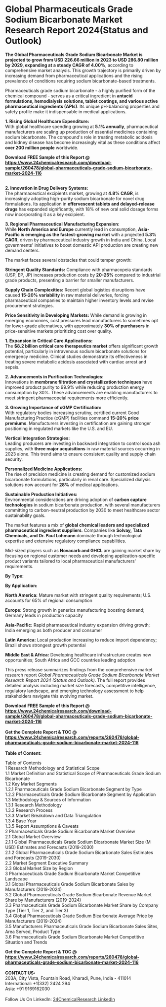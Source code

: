 <h1>Global Pharmaceuticals Grade Sodium Bicarbonate Market Research Report 2024(Status and Outlook)</h1><p><strong>The Global Pharmaceuticals Grade Sodium Bicarbonate Market is projected to grow from USD 226.66 million in 2023 to USD 286.80 million by 2029, expanding at a steady CAGR of 4.00%</strong>, according to comprehensive market analysis. This growth trajectory is primarily driven by increasing demand from pharmaceutical applications and the rising prevalence of conditions requiring sodium bicarbonate-based treatments.</p><p>Pharmaceuticals grade sodium bicarbonate - a highly purified form of the chemical compound - serves as a critical ingredient in <strong>antacid formulations, hemodialysis solutions, tablet coatings, and various active pharmaceutical ingredients (APIs)</strong>. Its unique pH-balancing properties and safety profile make it indispensable in medical applications.</p><p><strong>1. Rising Global Healthcare Expenditure:</strong><br>
With global healthcare spending growing at <strong>5.1% annually</strong>, pharmaceutical manufacturers are scaling up production of essential medicines containing sodium bicarbonate. The compound's role in treating metabolic acidosis and kidney disease has become increasingly vital as these conditions affect <strong>over 200 million people</strong> worldwide.</p><div><b>Download FREE Sample of this Report @ 
            <a href="https://www.24chemicalresearch.com/download-sample/260478/global-pharmaceuticals-grade-sodium-bicarbonate-market-2024-116">
            https://www.24chemicalresearch.com/download-sample/260478/global-pharmaceuticals-grade-sodium-bicarbonate-market-2024-116</a></b></div><br><p><strong>2. Innovation in Drug Delivery Systems:</strong><br>
The pharmaceutical excipients market, growing at <strong>4.8% CAGR</strong>, is increasingly adopting high-purity sodium bicarbonate for novel drug formulations. Its application in <strong>effervescent tablets and delayed-release drugs</strong> has expanded significantly, with 18% of new oral solid dosage forms now incorporating it as a key excipient.</p><p><strong>3. Regional Pharmaceutical Manufacturing Expansion:</strong><br>
While <strong>North America and Europe</strong> currently lead in consumption, <strong>Asia-Pacific is emerging as the fastest-growing market</strong> with a projected <strong>5.3% CAGR</strong>, driven by pharmaceutical industry growth in India and China. Local governments' initiatives to boost domestic API production are creating new demand centers.</p><p>The market faces several obstacles that could temper growth:</p><p><strong>Stringent Quality Standards:</strong> Compliance with pharmacopeia standards (USP, EP, JP) increases production costs by <strong>20-25%</strong> compared to industrial grade products, presenting a barrier for smaller manufacturers.</p><p><strong>Supply Chain Complexities:</strong> Recent global logistics disruptions have caused <strong>15-20% variability</strong> in raw material deliveries, forcing pharmaceutical companies to maintain higher inventory levels and revise procurement strategies.</p><p><strong>Price Sensitivity in Developing Markets:</strong> While demand is growing in emerging economies, cost pressures lead manufacturers to sometimes opt for lower-grade alternatives, with approximately <strong>30% of purchasers</strong> in price-sensitive markets prioritizing cost over quality.</p><p><strong>1. Expansion in Critical Care Applications:</strong><br>
The <strong>$8.2 billion critical care therapeutics market</strong> offers significant growth potential, particularly in intravenous sodium bicarbonate solutions for emergency medicine. Clinical studies demonstrate its effectiveness in treating severe metabolic acidosis associated with cardiac arrest and sepsis.</p><p><strong>2. Advancements in Purification Technologies:</strong><br>
Innovations in <strong>membrane filtration and crystallization techniques</strong> have improved product purity to 99.9% while reducing production energy consumption by 30%. These advancements are enabling manufacturers to meet stringent pharmacopeial requirements more efficiently.</p><p><strong>3. Growing Importance of cGMP Certification:</strong><br>
With regulatory bodies increasing scrutiny, certified current Good Manufacturing Practice (cGMP) facilities command <strong>15-20% price premiums</strong>. Manufacturers investing in certification are gaining stronger positioning in regulated markets like the U.S. and EU.</p><p><strong>Vertical Integration Strategies:</strong><br>
	Leading producers are investing in backward integration to control soda ash supplies, with <strong>three major acquisitions</strong> in raw material sources occurring in 2023 alone. This trend aims to ensure consistent quality and supply chain security.</p><p><strong>Personalized Medicine Applications:</strong><br>
	The rise of precision medicine is creating demand for customized sodium bicarbonate formulations, particularly in renal care. Specialized dialysis solutions now account for <strong>28%</strong> of medical applications.</p><p><strong>Sustainable Production Initiatives:</strong><br>
	Environmental considerations are driving adoption of <strong>carbon capture technologies</strong> in sodium bicarbonate production, with several manufacturers committing to carbon-neutral production by 2030 to meet healthcare sector sustainability goals.</p><p>The market features a mix of <strong>global chemical leaders and specialized pharmaceutical ingredient suppliers</strong>. Companies like <strong>Solvay, Tata Chemicals, and Dr. Paul Lohmann</strong> dominate through technological expertise and extensive regulatory compliance capabilities.</p><p>Mid-sized players such as <strong>Novacarb and GHCL</strong> are gaining market share by focusing on regional customer needs and developing application-specific product variants tailored to local pharmaceutical manufacturers' requirements.</p><p><strong>By Type:</strong></p><p><strong>By Application:</strong></p><p><strong>North America:</strong> Mature market with stringent quality requirements; U.S. accounts for 65% of regional consumption</p><p><strong>Europe:</strong> Strong growth in generics manufacturing boosting demand; Germany leads in production capacity</p><p><strong>Asia-Pacific:</strong> Rapid pharmaceutical industry expansion driving growth; India emerging as both producer and consumer</p><p><strong>Latin America:</strong> Local production increasing to reduce import dependency; Brazil shows strongest growth potential</p><p><strong>Middle East &amp; Africa:</strong> Developing healthcare infrastructure creates new opportunities; South Africa and GCC countries leading adoption</p><p>This press release summarizes findings from the comprehensive market research report <em>Global Pharmaceuticals Grade Sodium Bicarbonate Market Research Report 2024 (Status and Outlook)</em>. The full report provides detailed analysis including market size forecasts, competitive intelligence, regulatory landscape, and emerging technology assessment to help stakeholders navigate this evolving market.</p><div><b>Download FREE Sample of this Report @ 
            <a href="https://www.24chemicalresearch.com/download-sample/260478/global-pharmaceuticals-grade-sodium-bicarbonate-market-2024-116">
            https://www.24chemicalresearch.com/download-sample/260478/global-pharmaceuticals-grade-sodium-bicarbonate-market-2024-116</a></b></div><br><div><b>Get the Complete Report & TOC @ 
            <a href="https://www.24chemicalresearch.com/reports/260478/global-pharmaceuticals-grade-sodium-bicarbonate-market-2024-116">
            https://www.24chemicalresearch.com/reports/260478/global-pharmaceuticals-grade-sodium-bicarbonate-market-2024-116</a></b></div><br>
            <b>Table of Content:</b><p>Table of Contents<br />
1 Research Methodology and Statistical Scope<br />
1.1 Market Definition and Statistical Scope of Pharmaceuticals Grade Sodium Bicarbonate<br />
1.2 Key Market Segments<br />
1.2.1 Pharmaceuticals Grade Sodium Bicarbonate Segment by Type<br />
1.2.2 Pharmaceuticals Grade Sodium Bicarbonate Segment by Application<br />
1.3 Methodology & Sources of Information<br />
1.3.1 Research Methodology<br />
1.3.2 Research Process<br />
1.3.3 Market Breakdown and Data Triangulation<br />
1.3.4 Base Year<br />
1.3.5 Report Assumptions & Caveats<br />
2 Pharmaceuticals Grade Sodium Bicarbonate Market Overview<br />
2.1 Global Market Overview<br />
2.1.1 Global Pharmaceuticals Grade Sodium Bicarbonate Market Size (M USD) Estimates and Forecasts (2019-2030)<br />
2.1.2 Global Pharmaceuticals Grade Sodium Bicarbonate Sales Estimates and Forecasts (2019-2030)<br />
2.2 Market Segment Executive Summary<br />
2.3 Global Market Size by Region<br />
3 Pharmaceuticals Grade Sodium Bicarbonate Market Competitive Landscape<br />
3.1 Global Pharmaceuticals Grade Sodium Bicarbonate Sales by Manufacturers (2019-2024)<br />
3.2 Global Pharmaceuticals Grade Sodium Bicarbonate Revenue Market Share by Manufacturers (2019-2024)<br />
3.3 Pharmaceuticals Grade Sodium Bicarbonate Market Share by Company Type (Tier 1, Tier 2, and Tier 3)<br />
3.4 Global Pharmaceuticals Grade Sodium Bicarbonate Average Price by Manufacturers (2019-2024)<br />
3.5 Manufacturers Pharmaceuticals Grade Sodium Bicarbonate Sales Sites, Area Served, Product Type<br />
3.6 Pharmaceuticals Grade Sodium Bicarbonate Market Competitive Situation and Trends<br />
</p><div><b>Get the Complete Report & TOC @ 
            <a href="https://www.24chemicalresearch.com/reports/260478/global-pharmaceuticals-grade-sodium-bicarbonate-market-2024-116">
            https://www.24chemicalresearch.com/reports/260478/global-pharmaceuticals-grade-sodium-bicarbonate-market-2024-116</a></b></div><br><b>CONTACT US:</b><br>
            203A, City Vista, Fountain Road, Kharadi, Pune, India - 411014<br>
            International: +1(332) 2424 294<br>
            Asia: +91 9169162030 <br><br>
            Follow Us On LinkedIn: <a href="https://www.linkedin.com/company/24chemicalresearch/">24ChemicalResearch LinkedIn</a>